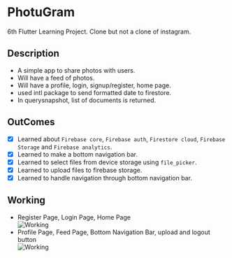 # PhotuGram

6th Flutter Learning Project. Clone but not a clone of instagram.

## Description

- A simple app to share photos with users.
- Will have a feed of photos.
- Will have a profile, login, signup/register, home page.
- used intl package to send formatted date to firestore.
- In querysnapshot, list of documents is returned.

## OutComes

- [x] Learned about `Firebase core`, `Firebase auth`, `Firestore cloud`, `Firebase Storage` and `Firebase analytics`.
- [x] Learned to make a bottom navigation bar.
- [x] Learned to select files from device storage using `file_picker`.
- [x] Learned to upload files to firebase storage.
- [x] Learned to handle navigation through bottom navigation bar.

## Working

- Register Page, Login Page, Home Page <br>
    ![Working](assets/working/working-1.gif)
- Profile Page, Feed Page, Bottom Navigation Bar, upload and logout button <br>
    ![Working](assets/working/working-2.gif)
 

